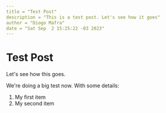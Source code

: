 ```yaml
---
title = "Test Post"
description = "This is a test post. Let's see how it goes"
author = "Diogo Mafra"
date = "Sat Sep  2 15:25:22 -03 2023"
---
```


# Test Post

Let's see how this goes.

We're doing a big test now. With some details:

1. My first item
2. My second item
